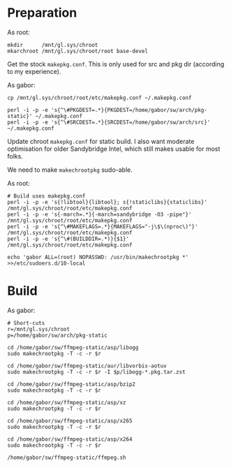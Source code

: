 # Preparation

As root:

    mkdir      /mnt/gl.sys/chroot
    mkarchroot /mnt/gl.sys/chroot/root base-devel

Get the stock `makepkg.conf`. This is only used for src and pkg dir (according to my experience).

As gabor:

    cp /mnt/gl.sys/chroot/root/etc/makepkg.conf ~/.makepkg.conf

    perl -i -p -e 's{^\#PKGDEST=.*}{PKGDEST=/home/gabor/sw/arch/pkg-static}' ~/.makepkg.conf
    perl -i -p -e 's{^\#SRCDEST=.*}{SRCDEST=/home/gabor/sw/arch/src}'        ~/.makepkg.conf

Update chroot `makepkg.conf` for static build. I also want moderate optimisation 
for older Sandybridge Intel, which still makes usable for most folks.

We need to make `makechrootpkg` sudo-able.

As root:

    # Build uses makepkg.conf
    perl -i -p -e 's{!libtool}{libtool}; s{!staticlibs}{staticlibs}' /mnt/gl.sys/chroot/root/etc/makepkg.conf
    perl -i -p -e 's{-march=.*}{-march=sandybridge -O3 -pipe"}'      /mnt/gl.sys/chroot/root/etc/makepkg.conf
    perl -i -p -e 's{^\#MAKEFLAGS=.*}{MAKEFLAGS="-j\$\(nproc\)"}'    /mnt/gl.sys/chroot/root/etc/makepkg.conf
    perl -i -p -e 's{^\#(BUILDDIR=.*)}{$1}'                          /mnt/gl.sys/chroot/root/etc/makepkg.conf

    echo 'gabor ALL=(root) NOPASSWD: /usr/bin/makechrootpkg *' >>/etc/sudoers.d/10-local

# Build

As gabor:

    # Short-cuts
    r=/mnt/gl.sys/chroot
    p=/home/gabor/sw/arch/pkg-static

    cd /home/gabor/sw/ffmpeg-static/asp/libogg
    sudo makechrootpkg -T -c -r $r

    cd /home/gabor/sw/ffmpeg-static/aur/libvorbis-aotuv
    sudo makechrootpkg -T -c -r $r -I $p/libogg-*.pkg.tar.zst

    cd /home/gabor/sw/ffmpeg-static/asp/bzip2
    sudo makechrootpkg -T -c -r $r

    cd /home/gabor/sw/ffmpeg-static/asp/xz
    sudo makechrootpkg -T -c -r $r

    cd /home/gabor/sw/ffmpeg-static/asp/x265
    sudo makechrootpkg -T -c -r $r

    cd /home/gabor/sw/ffmpeg-static/asp/x264
    sudo makechrootpkg -T -c -r $r

    /home/gabor/sw/ffmpeg-static/ffmpeg.sh

